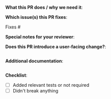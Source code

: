 <!--  Thanks for sending a pull request! -->

**What this PR does / why we need it**:

**Which issue(s) this PR fixes**:
<!--
*Automatically closes linked issue when PR is merged.
Usage: `Fixes #<issue number>`, or `Fixes (paste link of issue)`.
-->
Fixes #

**Special notes for your reviewer**:

**Does this PR introduce a user-facing change?**:
<!--
If no, just write "NONE" in the release-note block below.
If yes, a release note is required:
Enter your extended release note in the block below. If the PR requires additional action from users switching to the new release, include the string "action required".
-->
```release-note

```

**Additional documentation**:

<!--
This section can be blank if this pull request does not require a release note.

Please use the following format for linking documentation:
- [Usage]: <link>
- [Other doc]: <link>
-->
```docs

```

**Checklist**:
- [ ] Added relevant tests or not required
- [ ] Didn't break anything
